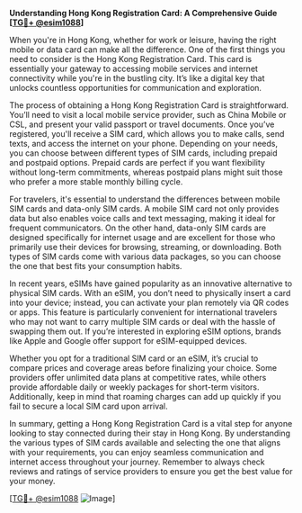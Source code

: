 **Understanding Hong Kong Registration Card: A Comprehensive Guide [[TG💪+ @esim1088](https://t.me/s/esim1088)]**

When you're in Hong Kong, whether for work or leisure, having the right mobile or data card can make all the difference. One of the first things you need to consider is the Hong Kong Registration Card. This card is essentially your gateway to accessing mobile services and internet connectivity while you're in the bustling city. It’s like a digital key that unlocks countless opportunities for communication and exploration.

The process of obtaining a Hong Kong Registration Card is straightforward. You’ll need to visit a local mobile service provider, such as China Mobile or CSL, and present your valid passport or travel documents. Once you’ve registered, you'll receive a SIM card, which allows you to make calls, send texts, and access the internet on your phone. Depending on your needs, you can choose between different types of SIM cards, including prepaid and postpaid options. Prepaid cards are perfect if you want flexibility without long-term commitments, whereas postpaid plans might suit those who prefer a more stable monthly billing cycle.

For travelers, it's essential to understand the differences between mobile SIM cards and data-only SIM cards. A mobile SIM card not only provides data but also enables voice calls and text messaging, making it ideal for frequent communicators. On the other hand, data-only SIM cards are designed specifically for internet usage and are excellent for those who primarily use their devices for browsing, streaming, or downloading. Both types of SIM cards come with various data packages, so you can choose the one that best fits your consumption habits.

In recent years, eSIMs have gained popularity as an innovative alternative to physical SIM cards. With an eSIM, you don’t need to physically insert a card into your device; instead, you can activate your plan remotely via QR codes or apps. This feature is particularly convenient for international travelers who may not want to carry multiple SIM cards or deal with the hassle of swapping them out. If you’re interested in exploring eSIM options, brands like Apple and Google offer support for eSIM-equipped devices.

Whether you opt for a traditional SIM card or an eSIM, it’s crucial to compare prices and coverage areas before finalizing your choice. Some providers offer unlimited data plans at competitive rates, while others provide affordable daily or weekly packages for short-term visitors. Additionally, keep in mind that roaming charges can add up quickly if you fail to secure a local SIM card upon arrival.

In summary, getting a Hong Kong Registration Card is a vital step for anyone looking to stay connected during their stay in Hong Kong. By understanding the various types of SIM cards available and selecting the one that aligns with your requirements, you can enjoy seamless communication and internet access throughout your journey. Remember to always check reviews and ratings of service providers to ensure you get the best value for your money.

[[TG💪+ @esim1088](https://t.me/s/esim1088) ![Image](https://i.postimg.cc/Y0z9fWf4/image.png)]